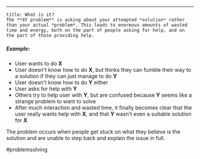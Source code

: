 ***

```ad-info
title: What is it?
The **XY problem** is asking about your attempted *solution* rather than your actual *problem*. This leads to enormous amounts of wasted time and energy, both on the part of people asking for help, and on the part of those providing help.
```


##### Example:
- User wants to do **X**
- User doesn't know how to do **X**, but thinks they can fumble their way to a solution if they can just manage to do **Y**
- User doesn't know how to do **Y** either
- User asks for help with **Y**
- Others try to help user with **Y**, but are confused because **Y** seems like a strange problem to want to solve
- After much interaction and wasted time, it finally becomes clear that the user really wants help with **X**, and that **Y** wasn't even a suitable solution for **X**

The problem occurs when people get stuck on what they believe is the solution and are unable to step back and explain the issue in full.

#problemsolving 
